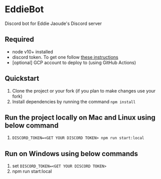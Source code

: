 # EddieBot

Discord bot for Eddie Jaoude's Discord server

## Required

- node v10+ installed
- discord token. To get one follow [these instructions](https://discordjs.guide/preparations/setting-up-a-bot-application.html#creating-your-bot)
- [optional] GCP account to deploy to (using GitHub Actions)

## Quickstart

1. Clone the project or your fork (if you plan to make changes use your fork)
2. Install dependencies by running the command `npm install`

## Run the project locally on Mac and Linux using below command 
1. `DISCORD_TOKEN=<GET YOUR DISCORD TOKEN> npm run start:local`

## Run on Windows using below commands
1. set `DISCORD_TOKEN=<GET YOUR DISCORD TOKEN>`
2. npm run start:local
